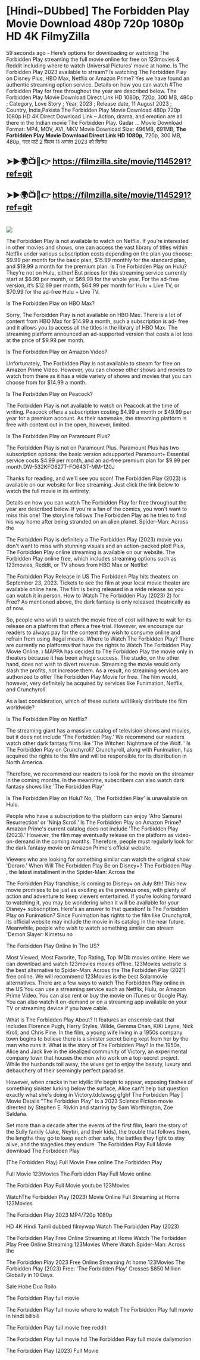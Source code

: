 # [Hindi~DUbbed] The Forbidden Play Movie Download 480p 720p 1080p HD 4K FilmyZilla


59 seconds ago - Here’s options for downloading or watching The Forbidden Play streaming the full movie online for free on 123movies & Reddit including where to watch Universal Pictures’ movie at home. Is The Forbidden Play 2023 available to stream? Is watching The Forbidden Play on Disney Plus, HBO Max, Netflix or Amazon Prime? Yes we have found an authentic streaming option service. Details on how you can watch #The Forbidden Play for free throughout the year are described below. The Forbidden Play Movie Download Direct Link HD 1080p, 720p, 300 MB, 480p ; Category, Love Story ; Year, 2023 ; Release date, 11 August 2023 ; Country, India,Pakista The Forbidden Play Movie Download 480p 720p 1080p HD 4K Direct Download Link – Action, drama, and emotion are all there in the Indian movie The Forbidden Play. Gadar ...
Movie Download Format: MP4, MOV, AVI, MKV
Movie Download Size: 496MB, 691MB, **The Forbidden Play Movie Download Direct Link HD 1080p**, 720p, 300 MB, 480p, गदर पार्ट 2 फिल्म 11 अगस्त 2023 को सिनेमा

## ➤►🌍📺📱👉   https://filmzilla.site/movie/1145291?ref=git

## ➤►🌍📺📱👉   https://filmzilla.site/movie/1145291?ref=git

#

<img src="https://image.tmdb.org/t/p/w780//cLv78dGV5HcoVgElAI8T4yUPPZX.jpg" />

The Forbidden Play is not available to watch on Netflix. If you’re interested in other movies and shows, one can access the vast library of titles within Netflix under various subscription costs depending on the plan you choose: $9.99 per month for the basic plan, $15.99 monthly for the standard plan, and $19.99 a month for the premium plan. Is The Forbidden Play on Hulu? They’re not on Hulu, either! But prices for this streaming service currently start at $6.99 per month, or $69.99 for the whole year. For the ad-free version, it’s $12.99 per month, $64.99 per month for Hulu + Live TV, or $70.99 for the ad-free Hulu + Live TV.

Is The Forbidden Play on HBO Max?

Sorry, The Forbidden Play is not available on HBO Max. There is a lot of content from HBO Max for $14.99 a month, such a subscription is ad- free and it allows you to access all the titles in the library of HBO Max. The streaming platform announced an ad-supported version that costs a lot less at the price of $9.99 per month.

Is The Forbidden Play on Amazon Video?

Unfortunately, The Forbidden Play is not available to stream for free on Amazon Prime Video. However, you can choose other shows and movies to watch from there as it has a wide variety of shows and movies that you can choose from for $14.99 a month.

Is The Forbidden Play on Peacock?

The Forbidden Play is not available to watch on Peacock at the time of writing. Peacock offers a subscription costing $4.99 a month or $49.99 per year for a premium account. As their namesake, the streaming platform is free with content out in the open, however, limited.

Is The Forbidden Play on Paramount Plus?

The Forbidden Play is not on Paramount Plus. Paramount Plus has two subscription options: the basic version adsupported Paramount+ Essential service costs $4.99 per month, and an ad-free premium plan for $9.99 per month.DW-532KFO627T-FO643T-MM-120J

Thanks for reading, and we'll see you soon! The Forbidden Play (2023) is available on our website for free streaming. Just click the link below to watch the full movie in its entirety.

Details on how you can watch The Forbidden Play for free throughout the year are described below. If you're a fan of the comics, you won't want to miss this one! The storyline follows The Forbidden Play as he tries to find his way home after being stranded on an alien planet. Spider-Man: Across the

The Forbidden Play is definitely a The Forbidden Play (2023) movie you don't want to miss with stunning visuals and an action-packed plot! Plus, The Forbidden Play online streaming is available on our website. The Forbidden Play online free, which includes streaming options such as 123movies, Reddit, or TV shows from HBO Max or Netflix!

The Forbidden Play Release in US The Forbidden Play hits theaters on September 23, 2023. Tickets to see the film at your local movie theater are available online here. The film is being released in a wide release so you can watch it in person. How to Watch The Forbidden Play (2023) 2) for Free? As mentioned above, the dark fantasy is only released theatrically as of now.

So, people who wish to watch the movie free of cost will have to wait for its release on a platform that offers a free trial. However, we encourage our readers to always pay for the content they wish to consume online and refrain from using illegal means. Where to Watch The Forbidden Play? There are currently no platforms that have the rights to Watch The Forbidden Play Movie Online. ) MAPPA has decided to The Forbidden Play the movie only in theaters because it has been a huge success. The studio, on the other hand, does not wish to divert revenue. Streaming the movie would only slash the profits, not increase them. As a result, no streaming services are authorized to offer The Forbidden Play Movie for free. The film would, however, very definitely be acquired by services like Funimation, Netflix, and Crunchyroll.

As a last consideration, which of these outlets will likely distribute the film worldwide?

Is The Forbidden Play on Netflix?

The streaming giant has a massive catalog of television shows and movies, but it does not include 'The Forbidden Play.' We recommend our readers watch other dark fantasy films like 'The Witcher: Nightmare of the Wolf. ' Is The Forbidden Play on Crunchyroll? Crunchyroll, along with Funimation, has acquired the rights to the film and will be responsible for its distribution in North America.

Therefore, we recommend our readers to look for the movie on the streamer in the coming months. In the meantime, subscribers can also watch dark fantasy shows like 'The Forbidden Play'

Is The Forbidden Play on Hulu? No, 'The Forbidden Play' is unavailable on Hulu.

People who have a subscription to the platform can enjoy 'Afro Samurai Resurrection' or 'Ninja Scroll.' Is The Forbidden Play on Amazon Prime? Amazon Prime's current catalog does not include 'The Forbidden Play (2023).' However, the film may eventually release on the platform as video-on-demand in the coming months. Therefore, people must regularly look for the dark fantasy movie on Amazon Prime's official website.

Viewers who are looking for something similar can watch the original show 'Dororo.' When Will The Forbidden Play Be on Disney+? The Forbidden Play , the latest installment in the Spider-Man: Across the

The Forbidden Play franchise, is coming to Disney+ on July 8th! This new movie promises to be just as exciting as the previous ones, with plenty of action and adventure to keep viewers entertained. If you're looking forward to watching it, you may be wondering when it will be available for your Disney+ subscription. Here's an answer to that question! Is The Forbidden Play on Funimation? Since Funimation has rights to the film like Crunchyroll, its official website may include the movie in its catalog in the near future. Meanwhile, people who wish to watch something similar can stream 'Demon Slayer: Kimetsu no

The Forbidden Play Online In The US?

Most Viewed, Most Favorite, Top Rating, Top IMDb movies online. Here we can download and watch 123movies movies offline. 123Movies website is the best alternative to Spider-Man: Across the The Forbidden Play (2021) free online. We will recommend 123Movies is the best Solarmovie alternatives. There are a few ways to watch The Forbidden Play online in the US You can use a streaming service such as Netflix, Hulu, or Amazon Prime Video. You can also rent or buy the movie on iTunes or Google Play. You can also watch it on-demand or on a streaming app available on your TV or streaming device if you have cable.

What is The Forbidden Play About? It features an ensemble cast that includes Florence Pugh, Harry Styles, Wilde, Gemma Chan, KiKi Layne, Nick Kroll, and Chris Pine. In the film, a young wife living in a 1950s company town begins to believe there is a sinister secret being kept from her by the man who runs it. What is the story of The Forbidden Play? In the 1950s, Alice and Jack live in the idealized community of Victory, an experimental company town that houses the men who work on a top-secret project. While the husbands toil away, the wives get to enjoy the beauty, luxury and debauchery of their seemingly perfect paradise.

However, when cracks in her idyllic life begin to appear, exposing flashes of something sinister lurking below the surface, Alice can't help but question exactly what she's doing in Victory.tdctewsg gfghf The Forbidden Play | Movie Details "The Forbidden Play" is a 2023 Science Fiction movie directed by Stephen E. Rivkin and starring by Sam Worthington, Zoe Saldaña.

Set more than a decade after the events of the first film, learn the story of the Sully family (Jake, Neytiri, and their kids), the trouble that follows them, the lengths they go to keep each other safe, the battles they fight to stay alive, and the tragedies they endure. The Forbidden Play Full Movie download The Forbidden Play

(The Forbidden Play) Full Movie Free online The Forbidden Play

Full Movie 123Movies The Forbidden Play Full Movie online

The Forbidden Play Full Movie youtube 123Movies

WatchThe Forbidden Play (2023) Movie Online Full Streaming at Home 123Movies

The Forbidden Play 2023 MP4/720p 1080p

HD 4K Hindi Tamil dubbed filmywap Watch The Forbidden Play (2023)

The Forbidden Play Free Online Streaming at Home Watch The Forbidden Play Free Online Streaming 123Movies Where Watch Spider-Man: Across the

The Forbidden Play 2023 Free Online Streaming At home 123Movies The Forbidden Play (2023) Free: 'The Forbidden Play' Crosses $850 Million Globally in 10 Days.

Sale Hobe Dua Roilo

The Forbidden Play full movie

The Forbidden Play full movie where to watch The Forbidden Play full movie in hindi bilibili

The Forbidden Play full movie free reddit

The Forbidden Play full movie hd The Forbidden Play full movie dailymotion

The Forbidden Play (2023) Full Movie